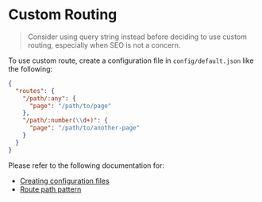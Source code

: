 # Custom Routing

> Consider using query string instead before deciding to use custom routing,
> especially when SEO is not a concern.

To use custom route, create a configuration file in `config/default.json` like the following:

```json
{
  "routes": {
    "/path/:any": {
      "page": "/path/to/page"
    },
    "/path/:number(\\d+)": {
      "page": "/path/to/another-page"
    }
  }
}
```

Please refer to the following documentation for:

- [Creating configuration files](universal-environment-configuration.md) 
- [Route path pattern](https://expressjs.com/en/guide/routing.html#route-paths)
